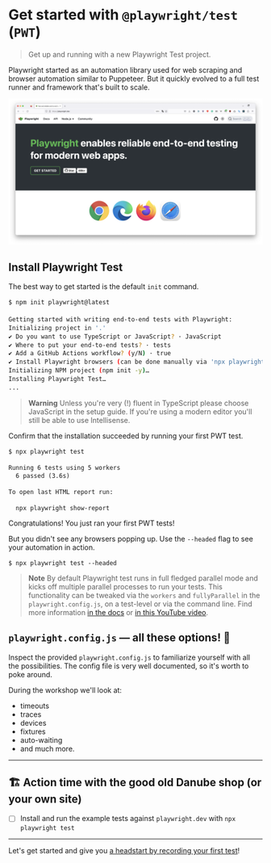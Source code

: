 # Get started with `@playwright/test` (`PWT`)
> Get up and running with a new Playwright Test project.

Playwright started as an automation library used for web scraping and browser automation similar to Puppeteer. But it quickly evolved to a full test runner and framework that's built to scale.

![Playwright homepage](../../assets/pwt-homepage.png)
## Install Playwright Test

The best way to get started is the default `init` command.

```bash
$ npm init playwright@latest

Getting started with writing end-to-end tests with Playwright:
Initializing project in '.'
✔ Do you want to use TypeScript or JavaScript? · JavaScript
✔ Where to put your end-to-end tests? · tests
✔ Add a GitHub Actions workflow? (y/N) · true
✔ Install Playwright browsers (can be done manually via 'npx playwright install')? (Y/n) · true
Initializing NPM project (npm init -y)…
Installing Playwright Test…
...
```
> **Warning** Unless you're very (!) fluent in TypeScript please choose JavaScript in the setup guide. If you're using a modern editor you'll still be able to use Intellisense.

Confirm that the installation succeeded by running your first PWT test.

```
$ npx playwright test

Running 6 tests using 5 workers
  6 passed (3.6s)

To open last HTML report run:

  npx playwright show-report
```
Congratulations! You just ran your first PWT tests!

But you didn't see any browsers popping up. Use the `--headed` flag to see your automation in action.

```
$ npx playwright test --headed
```

> **Note**
> By default Playwright test runs in full fledged parallel mode and kicks off multiple parallel processes to run your tests. This functionality can be tweaked via the `workers` and `fullyParallel` in the `playwright.config.js`, on a test-level or via the command line. Find more information [in the docs](https://playwright.dev/docs/test-parallel) or [in this YouTube video](https://www.youtube.com/watch?v=fG0YePSS5iA&list=PLMZDRUOi3a8NtMq3PUS5iJc2pee38rurc&index=11).

## `playwright.config.js` — all these options! 🤯

Inspect the provided `playwright.config.js` to familiarize yourself with all the possibilities. The config file is very well documented, so it's worth to poke around.

During the workshop we'll look at:

- timeouts
- traces
- devices
- fixtures
- auto-waiting
- and much more.

-----

## 🏗️ Action time with the good old Danube shop (or your own site)

- [ ] Install and run the example tests against `playwright.dev` with `npx playwright test`

-----

Let's get started and give you [a headstart by recording your first test](./02-recording-tests.md)!
